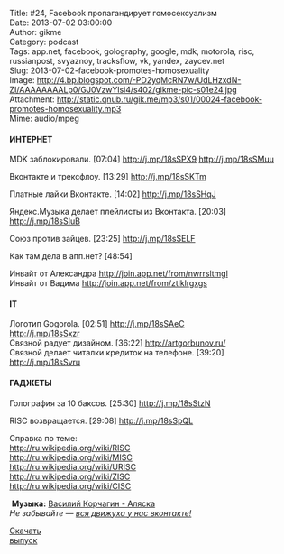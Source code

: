 Title: #24, Facebook пропагандирует гомосексуализм  
Date: 2013-07-02 03:00:00  
Author: gikme  
Category: podcast  
Tags: app.net, facebook, golography, google, mdk, motorola, risc, russianpost, svyaznoy, tracksflow, vk, yandex, zaycev.net  
Slug: 2013-07-02-facebook-promotes-homosexuality  
Image: http://4.bp.blogspot.com/-PD2yqMcRN7w/UdLHzxdN-ZI/AAAAAAAALp0/GJ0VzwYlsi4/s402/gikme-pic-s01e24.jpg  
Attachment: http://static.qnub.ru/gik.me/mp3/s01/00024-facebook-promotes-homosexuality.mp3  
Mime: audio/mpeg

#### ИНТЕРНЕТ 

MDK заблокировали. [07:04] <http://j.mp/18sSPX9> <http://j.mp/18sSMuu> 

Вконтакте и трексфлоу. [13:29] <http://j.mp/18sSKTm> 

Платные лайки Вконтакте. [14:02] <http://j.mp/18sSHqJ> 

Яндекс.Музыка делает плейлисты из Вконтакта. [20:03]  
<http://j.mp/18sSIuB> 

Союз против зайцев. [23:25] <http://j.mp/18sSELF> 

Как там дела в апп.нет? [48:54] 

Инвайт от Александра <http://join.app.net/from/nwrrsltmgl>   
Инвайт от Вадима <http://join.app.net/from/ztlklrgxgs> 

#### IT 

Логотип Gogorola. [02:51] <http://j.mp/18sSAeC>  
<http://j.mp/18sSxzr>   
Связной радует дизайном. [36:22] <http://artgorbunov.ru/>   
Связной делает читалки кредиток на телефоне. [39:20]  
<http://j.mp/18sSvru> 

#### ГАДЖЕТЫ 

Голография за 10 баксов. [25:30] <http://j.mp/18sStzN> 

RISC возвращается. [29:08] <http://j.mp/18sSpQL> 

Справка по теме:   
<http://ru.wikipedia.org/wiki/RISC>   
<http://ru.wikipedia.org/wiki/MISC>   
<http://ru.wikipedia.org/wiki/URISC>   
<http://ru.wikipedia.org/wiki/ZISC>   
<http://ru.wikipedia.org/wiki/CISC> 

 **Музыка:** [Василий Корчагин - Аляска](http://vk.com/bacc3)  
*Не забывайте — [вся движуха у нас вконтакте!](http://vk.com/gikme)*

[Скачать  
выпуск](http://static.qnub.ru/gik.me/mp3/s01/00024-facebook-promotes-homosexuality.mp3)

